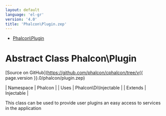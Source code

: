 ```yaml
---
layout: default
language: 'el-gr'
version: '4.0'
title: 'Phalcon\Plugin.zep'
---
```


* [Phalcon\Plugin](#plugin)

<h1 id="plugin">Abstract Class Phalcon\Plugin</h1>

[Source on GitHub](https://github.com/phalcon/cphalcon/tree/v{{ page.version }}.0/phalcon/plugin.zep)

| Namespace | Phalcon | | Uses | Phalcon\Di\Injectable | | Extends | Injectable |

This class can be used to provide user plugins an easy access to services in the application